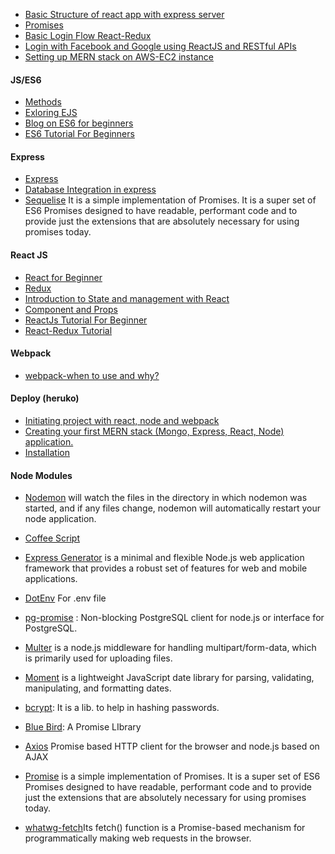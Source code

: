 
- [Basic Structure of react app with express server](https://medium.com/front-end-hacking/getting-started-with-your-react-app-with-express-server-1c701a3c6edb)
- [Promises](http://exploringjs.com/es6/ch_promises.html)
- [Basic Login Flow React-Redux](http://jslancer.com/blog/2017/04/27/a-simple-login-flow-with-react-and-redux/)
- [Login with Facebook and Google using ReactJS and RESTful APIs](https://www.9lessons.info/2017/11/reactjs-login-facebook-google-using-restful.html)
- [Setting up MERN stack on AWS-EC2 instance](https://medium.com/@Keithweaver_/setting-up-mern-stack-on-aws-ec2-6dc599be4737)

#### JS/ES6
- [Methods](https://developer.mozilla.org/en-US/docs/Web/HTTP/Methods/CONNECT)
- [Exloring EJS](http://exploringjs.com/es6/)
- [Blog on ES6 for beginners](https://codeburst.io/es6-tutorial-for-beginners-5f3c4e7960be)
- [ES6 Tutorial For Beginners](https://www.youtube.com/watch?v=2LeqilIw-28&list=PLillGF-RfqbZ7s3t6ZInY3NjEOOX7hsBv)

#### Express
- [Express](http://expressjs.com/en/api.html)
- [Database Integration in express](https://expressjs.com/en/guide/database-integration.html#postgresql)
- [Sequelise](http://docs.sequelizejs.com/) It is a simple implementation of Promises. It is a super set of ES6 Promises designed to have readable, performant code and to provide just the extensions that are absolutely necessary for using promises today.


#### React JS

- [React for Beginner](https://reactjs.org/docs/hello-world.html)
- [Redux](http://redux.js.org/docs/basics/UsageWithReact.html)
- [ Introduction to State and management with React](https://medium.com/codingthesmartway-com-blog/learn-redux-introduction-to-state-management-with-react-b87bc570b12a)
- [Component and Props](https://reactjs.org/docs/components-and-props.html)
- [ReactJs Tutorial For Beginner](https://www.youtube.com/watch?v=pgAvVxowaYU)
- [React-Redux Tutorial](https://www.youtube.com/watch?v=93p3LxR9xfM)

#### Webpack
- [webpack-when to use and why?](https://blog.andrewray.me/webpack-when-to-use-and-why/)

#### Deploy (heruko)
- [Initiating project with react, node and webpack](https://hackernoon.com/full-stack-web-application-using-react-node-js-express-and-webpack-97dbd5b9d708)
- [Creating your first MERN stack (Mongo, Express, React, Node) application.](https://blog.cloudboost.io/creating-your-first-mern-stack-application-b6604d12e4d3)
- [Installation](https://devcenter.heroku.com/articles/heroku-cli#debian-ubuntu)

#### Node Modules

- [Nodemon](https://www.npmjs.com/package/nodemon)  will watch the files in the directory in which nodemon was started, and if any files change, nodemon will automatically restart your node application.

- [Coffee Script](http://coffeescript.org/)
- [Express Generator](https://expressjs.com/en/starter/generator.html)  is a minimal and flexible Node.js web application framework that provides a robust set of features for web and mobile applications. 

- [DotEnv](https://www.npmjs.com/package/dotenv-extended) For .env file

- [pg-promise](https://www.npmjs.com/package/pg-promise) : Non-blocking PostgreSQL client for node.js or interface for PostgreSQL.

- [Multer](https://www.npmjs.com/package/multer)   is a node.js middleware for handling multipart/form-data, which is primarily used for uploading files. 

- [Moment](https://www.npmjs.com/package/moment)  is a lightweight JavaScript date library for parsing, validating, manipulating, and formatting dates.

- [bcrypt](https://www.npmjs.com/package/bcrypt): It is a lib. to help in hashing passwords.
- [Blue Bird](http://bluebirdjs.com/docs/why-promises.html): A Promise LIbrary
- [Axios](https://www.npmjs.com/package/axios) Promise based HTTP client for the browser and node.js based on AJAX
- [Promise](https://www.npmjs.com/package/promise) is a simple implementation of Promises. It is a super set of ES6 Promises designed to have readable, performant code and to provide just the extensions that are absolutely necessary for using promises today.

- [whatwg-fetch](https://www.npmjs.com/package/whatwg-fetch)Its fetch() function is a Promise-based mechanism for programmatically making web requests in the browser.


